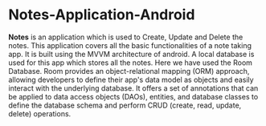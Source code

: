 # Notes-Application-Android
**Notes** is an application which is used to Create, Update and Delete the notes. This application covers all the basic functionalities 
of a note taking app. It is built using the MVVM architecture of android.
A local database is used for this app which stores all the notes. Here we have used the Room Database. 
Room provides an object-relational mapping (ORM) approach, allowing developers to define their app's data model as objects and 
easily interact with the underlying database. It offers a set of annotations that can be applied to data access objects (DAOs), 
entities, and database classes to define the database schema and perform CRUD (create, read, update, delete) operations.
